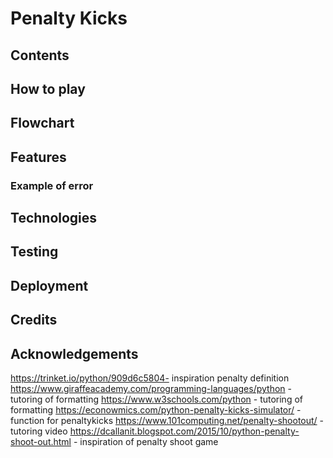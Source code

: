 # Penalty Kicks

## Contents

## How to play

## Flowchart

## Features

### Example of error 

## Technologies

## Testing

## Deployment

## Credits

## Acknowledgements

https://trinket.io/python/909d6c5804- inspiration penalty definition
https://www.giraffeacademy.com/programming-languages/python - tutoring of formatting
https://www.w3schools.com/python - tutoring of formatting
https://econowmics.com/python-penalty-kicks-simulator/ - function for penaltykicks
https://www.101computing.net/penalty-shootout/ - tutoring video
https://dcallanit.blogspot.com/2015/10/python-penalty-shoot-out.html - inspiration of penalty shoot game



